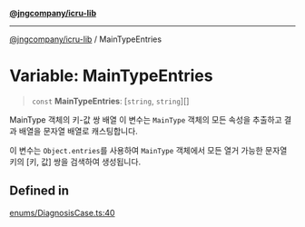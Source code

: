 [**@jngcompany/icru-lib**](../README.md)

***

[@jngcompany/icru-lib](../globals.md) / MainTypeEntries

# Variable: MainTypeEntries

> `const` **MainTypeEntries**: [`string`, `string`][]

MainType 객체의 키-값 쌍 배열
이 변수는 `MainType` 객체의 모든 속성을 추출하고 결과 배열을 문자열 배열로 캐스팅합니다.

이 변수는 `Object.entries`를 사용하여 `MainType` 객체에서 모든 열거 가능한
문자열 키의 [키, 값] 쌍을 검색하여 생성됩니다.

## Defined in

[enums/DiagnosisCase.ts:40](https://github.com/jngcompany/icru-lib/blob/cee5a8006a4970de6269ef7414374f6c7339529e/src/enums/DiagnosisCase.ts#L40)
